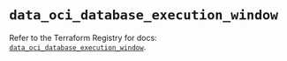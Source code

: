 # `data_oci_database_execution_window`

Refer to the Terraform Registry for docs: [`data_oci_database_execution_window`](https://registry.terraform.io/providers/hashicorp/oci/7.19.0/docs/data-sources/database_execution_window).
